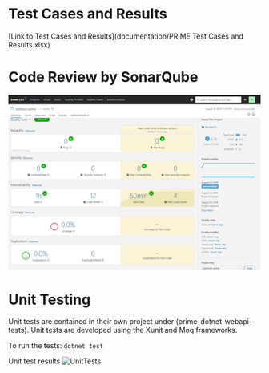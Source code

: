 # Test Cases and Results

[Link to Test Cases and Results](documentation/PRIME Test Cases and Results.xlsx)

# Code Review by SonarQube

![SonarQube](images/CodeReview_by_SonarQube.png)

# Unit Testing

Unit tests are contained in their own project under (prime-dotnet-webapi-tests). Unit tests are developed using the Xunit and Moq frameworks.

To run the tests:
```dotnet test```

Unit test results
![UnitTests](images/unittests.png)


